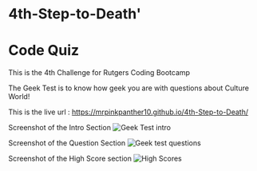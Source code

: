# 4th-Step-to-Death'

# Code Quiz

This is the 4th Challenge for Rutgers Coding Bootcamp

The Geek Test is to know how geek you are with questions about Culture World!

This is the live url : https://mrpinkpanther10.github.io/4th-Step-to-Death/

Screenshot of the Intro Section
![Geek Test intro](https://user-images.githubusercontent.com/90013822/142512180-1345cfb8-18fc-425f-9610-212e666525c3.JPG)


Screenshot of the Question Section
![Geek test questions](https://user-images.githubusercontent.com/90013822/142512217-7476fa19-7c27-4b03-a979-a5d1cdb3e5d9.JPG)

Screenshot of the High Score section
![High Scores](https://user-images.githubusercontent.com/90013822/142512292-57cf897f-16c4-4e5b-9058-b845bc863e17.JPG)
